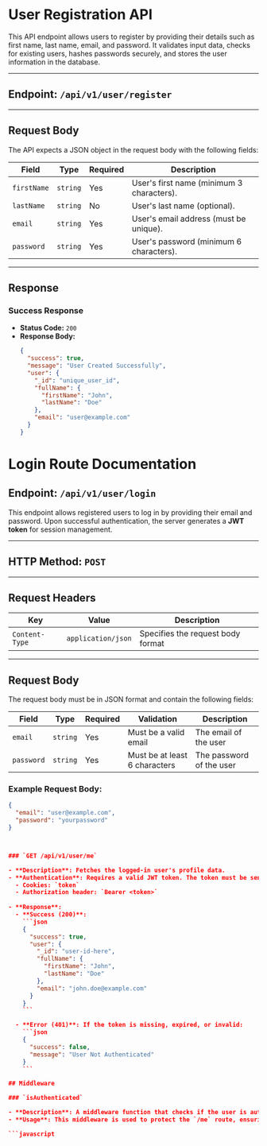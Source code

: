# User Registration API

This API endpoint allows users to register by providing their details such as first name, last name, email, and password. It validates input data, checks for existing users, hashes passwords securely, and stores the user information in the database.

---

## Endpoint: `/api/v1/user/register`

---

## Request Body

The API expects a JSON object in the request body with the following fields:

| Field       | Type     | Required | Description                                  |
|-------------|----------|----------|----------------------------------------------|
| `firstName` | `string` | Yes      | User's first name (minimum 3 characters).    |
| `lastName`  | `string` | No       | User's last name (optional).                 |
| `email`     | `string` | Yes      | User's email address (must be unique).       |
| `password`  | `string` | Yes      | User's password (minimum 6 characters).      |

---

## Response

### Success Response

- **Status Code:** `200`
- **Response Body:**
  ```json
  {
    "success": true,
    "message": "User Created Successfully",
    "user": {
      "_id": "unique_user_id",
      "fullName": {
        "firstName": "John",
        "lastName": "Doe"
      },
      "email": "user@example.com"
    }
  }


# Login Route Documentation

## Endpoint: `/api/v1/user/login`

This endpoint allows registered users to log in by providing their email and password. Upon successful authentication, the server generates a **JWT token** for session management.

---

## HTTP Method: `POST`

---

## Request Headers

| **Key**        | **Value**           | **Description**             |
|----------------|---------------------|-----------------------------|
| `Content-Type` | `application/json`   | Specifies the request body format |

---

## Request Body

The request body must be in JSON format and contain the following fields:

| **Field**    | **Type**   | **Required** | **Validation**                             | **Description**                         |
|--------------|------------|--------------|--------------------------------------------|-----------------------------------------|
| `email`      | `string`   | Yes          | Must be a valid email                     | The email of the user                   |
| `password`   | `string`   | Yes          | Must be at least 6 characters             | The password of the user                |

### Example Request Body:
```json
{
  "email": "user@example.com",
  "password": "yourpassword"
}



### `GET /api/v1/user/me`

- **Description**: Fetches the logged-in user's profile data.
- **Authentication**: Requires a valid JWT token. The token must be sent in the request either via:
  - Cookies: `token`
  - Authorization header: `Bearer <token>`
  
- **Response**:
  - **Success (200)**:
    ```json
    {
      "success": true,
      "user": {
        "_id": "user-id-here",
        "fullName": {
          "firstName": "John",
          "lastName": "Doe"
        },
        "email": "john.doe@example.com"
      }
    }
    ```

  - **Error (401)**: If the token is missing, expired, or invalid:
    ```json
    {
      "success": false,
      "message": "User Not Authenticated"
    }
    ```

## Middleware

### `isAuthenticated`

- **Description**: A middleware function that checks if the user is authenticated by verifying the JWT token.
- **Usage**: This middleware is used to protect the `/me` route, ensuring only authenticated users can access their profile.

```javascript
